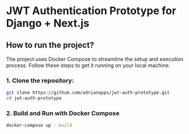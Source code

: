 # JWT Authentication Prototype for Django + Next.js
## How to run the project?

The project uses Docker Compose to streamline the setup and execution process. Follow these steps to get it running on your local machine.

### 1. Clone the repository:

```bash
git clone https://github.com/adrianapps/jwt-auth-prototype.git
cd jwt-auth-prototype
```

### 2. Build and Run with Docker Compose
```bash
docker-compose up --build
```
